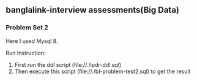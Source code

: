 ## banglalink-interview assessments(Big Data)
### Problem Set 2

Here I used Mysql 8.

Run Instruction:
1. First run the ddl script (file://./ipdr-ddl.sql)
2. Then execute this script (file://./bl-problem-test2.sql) to get the result
